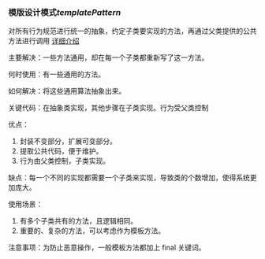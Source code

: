 ### 模版设计模式*templatePattern*
对所有行为规范进行统一的抽象，约定子类要实现的方法，再通过父类提供的公共方法进行调用
[详细介绍](https://www.runoob.com/design-pattern/template-pattern.html)

主要解决：一些方法通用，却在每一个子类都重新写了这一方法。

何时使用：有一些通用的方法。

如何解决：将这些通用算法抽象出来。

关键代码：在抽象类实现，其他步骤在子类实现。行为受父类控制


优点： 
1.  封装不变部分，扩展可变部分。 
2.  提取公共代码，便于维护。
3.  行为由父类控制，子类实现。

缺点：每一个不同的实现都需要一个子类来实现，导致类的个数增加，使得系统更加庞大。

使用场景： 
1.  有多个子类共有的方法，且逻辑相同。
2.  重要的、复杂的方法，可以考虑作为模板方法。

注意事项：为防止恶意操作，一般模板方法都加上 final 关键词。
```

```